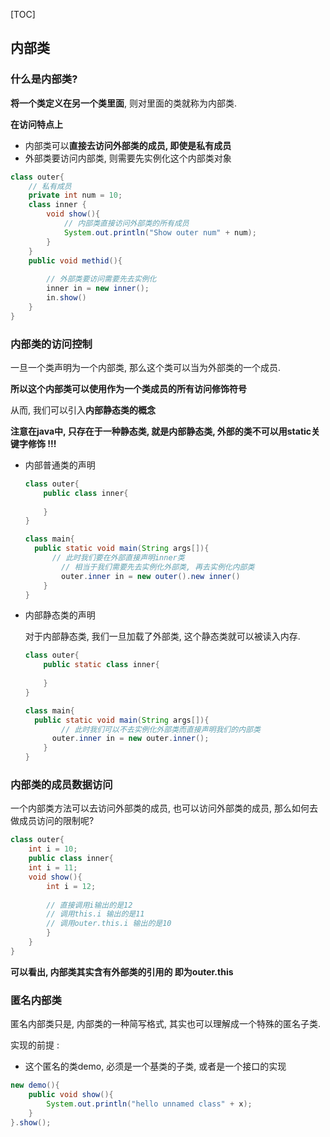 [TOC]

## 内部类

### 什么是内部类?

**将一个类定义在另一个类里面**, 则对里面的类就称为内部类.

**在访问特点上**

* 内部类可以**直接去访问外部类的成员, 即使是私有成员**
* 外部类要访问内部类, 则需要先实例化这个内部类对象

~~~java
class outer{
	// 私有成员
	private int num = 10;
    class inner {
        void show(){
            // 内部类直接访问外部类的所有成员
            System.out.println("Show outer num" + num);
        }
    }
    public void methid(){
        
        // 外部类要访问需要先去实例化
        inner in = new inner();
        in.show()
    }
}
~~~



### 内部类的访问控制

一旦一个类声明为一个内部类, 那么这个类可以当为外部类的一个成员. 

**所以这个内部类可以使用作为一个类成员的所有访问修饰符号**

从而, 我们可以引入**内部静态类的概念**

**注意在java中, 只存在于一种静态类, 就是内部静态类, 外部的类不可以用static关键字修饰 !!!**

* 内部普通类的声明

  ~~~java
  class outer{
      public class inner{
          
      }
  }
  
  class main{
  	public static void main(String args[]){
  		// 此时我们要在外部直接声明inner类
          // 相当于我们需要先去实例化外部类, 再去实例化内部类
          outer.inner in = new outer().new inner()
      }
  }
  ~~~

* 内部静态类的声明

  对于内部静态类, 我们一旦加载了外部类, 这个静态类就可以被读入内存.

  ~~~java
  class outer{
      public static class inner{
          
      }
  }
  
  class main{
  	public static void main(String args[]){
          // 此时我们可以不去实例化外部类而直接声明我们的内部类
  		outer.inner in = new outer.inner();
      }
  }
  ~~~


### 内部类的成员数据访问

一个内部类方法可以去访问外部类的成员, 也可以访问外部类的成员, 那么如何去做成员访问的限制呢?

~~~java
class outer{
    int i = 10;
    public class inner{
    int i = 11;
    void show(){
        int i = 12;
        
        // 直接调用i输出的是12
        // 调用this.i 输出的是11
        // 调用outer.this.i 输出的是10
        }
    }
}
~~~

**可以看出, 内部类其实含有外部类的引用的 即为outer.this**





### 匿名内部类

匿名内部类只是, 内部类的一种简写格式, 其实也可以理解成一个特殊的匿名子类. 

实现的前提 : 

* 这个匿名的类demo, 必须是一个基类的子类, 或者是一个接口的实现

~~~java
new demo(){
    public void show(){
        System.out.println("hello unnamed class" + x);
    }
}.show();
~~~















































 



















